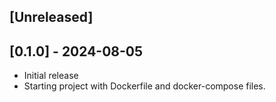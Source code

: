## [Unreleased]

## [0.1.0] - 2024-08-05

- Initial release
- Starting project with Dockerfile and docker-compose files.